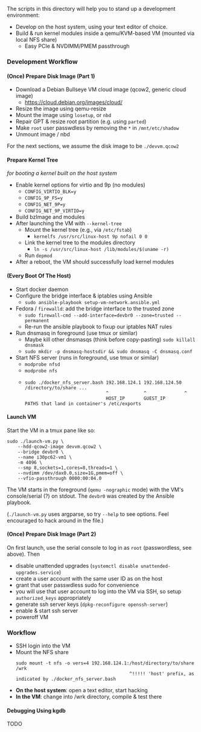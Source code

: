 The scripts in this directory will help you to stand up a development environment:

* Develop on the host system, using your text editor of choice.
* Build & run kernel modules inside a qemu/KVM-based VM (mounted via local NFS share)
    * Easy PCIe & NVDIMM/PMEM passthrough

### Development Workflow

#### (Once) Prepare Disk Image (Part 1)

* Download a Debian Bullseye VM cloud image (qcow2, generic cloud image)
    * https://cloud.debian.org/images/cloud/
* Resize the image using qemu-resize
* Mount the image using `losetup`, or `nbd`
* Repair GPT & resize root partition (e.g. using `parted`)
* Make `root` user passwdless by removing the `*` in `/mnt/etc/shadow`
* Unmount image / nbd

For the next sections, we assume the disk image to be `./devvm.qcow2`

#### Prepare Kernel Tree

*for booting a kernel built on the host system*

* Enable kernel options for virtio and 9p (no modules)
  * `CONFIG_VIRTIO_BLK=y`
  * `CONFIG_9P_FS=y`
  * `CONFIG_NET_9P=y`
  * `CONFIG_NET_9P_VIRTIO=y`
* Build bzImage and modules
* After launching the VM with `--kernel-tree`
  * Mount the kernel tree (e.g., via `/etc/fstab`)
    * `kernelfs /usr/src/linux-host 9p nofail 0 0`
  * Link the kernel tree to the modules directory
    * `ln -s /usr/src/linux-host /lib/modules/$(uname -r)`
  * Run `depmod`
* After a reboot, the VM should successfully load kernel modules

#### (Every Boot Of The Host)

* Start docker daemon
* Configure the bridge interface & iptables using Ansible
    * `sudo ansible-playbook setup-vm-network.ansible.yml `
* Fedora / `firewalld`: add the bridge interface to the trusted zone
    * `sudo firewall-cmd --add-interface=devbr0 --zone=trusted --permanent`
    * Re-run the ansible playbook to fixup our iptables NAT rules
* Run dnsmasq in foreground (use tmux or similar)
    * Maybe kill other dnsmasqs (think before copy-pasting) `sudo killall dnsmask`
    *  `sudo mkdir -p dnsmasq-hostsdir && sudo dnsmasq -C dnsmasq.conf`
* Start NFS server (runs in foreground, use tmux or similar)
    * `modprobe nfsd`
    * `modprobe nfs`
    * ```
      sudo ./docker_nfs_server.bash 192.168.124.1 192.168.124.50 /directory/to/share ...
                                    ^             ^              ^ 
                                    HOST_IP       GUEST_IP       PATHS that land in container's /etc/exports
      ```

#### Launch VM

Start the VM in a tmux pane like so:

```
sudo ./launch-vm.py \
    --hdd-qcow2-image devvm.qcow2 \
    --bridge devbr0 \
    --name i30pc62-vm1 \
    -m 4096 \
    --smp 8,sockets=1,cores=8,threads=1 \
    --nvdimm /dev/dax0.0,size=1G,pmem=off \
    --vfio-passthrough 0000:00:04.0
```

The VM starts in the foreground (`qemu -nographic` mode) with the VM's console/serial (?) on stdout.
The `devbr0` was created by the Ansible playbook.

(`./launch-vm.py` uses argparse, so try `--help` to see options.
Feel encouraged to hack around in the file.)

#### (Once) Prepare Disk Image (Part 2)

On first launch, use the serial console to log in as `root` (passwordless, see above).
Then

* disable unattended upgrades (`systemctl disable unattended-upgrades.service`)
* create a user account with the same user ID as on the host
* grant that user passwdless sudo for convenience
* you will use that user account to log into the VM via SSH, so setup `authorized_keys` appropriately
* generate ssh server keys (`dpkg-reconfigure openssh-server`)
* enable & start ssh server
* poweroff VM


### Workflow

* SSH login into the VM
* Mount the NFS share
  ```
  sudo mount -t nfs -o vers=4 192.168.124.1:/host/directory/to/share /wrk
                                            ^!!!!! 'host' prefix, as indicated by ./docker_nfs_server.bash
  ```
* **On the host system**: open a text editor, start hacking
* **In the VM**: change into /wrk directory, compile & test there

#### Debugging Using kgdb

TODO

